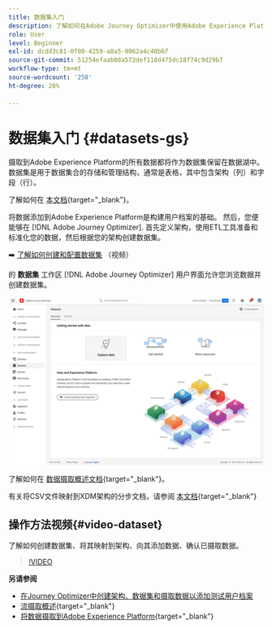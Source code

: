 ```yaml
---
title: 数据集入门
description: 了解如何在Adobe Journey Optimizer中使用Adobe Experience Platform数据集
role: User
level: Beginner
exl-id: dcdd3c81-0f00-4259-a8a5-9062a4c40b6f
source-git-commit: 51254efaab08a572def118d475dc18f74c9d29b7
workflow-type: tm+mt
source-wordcount: '258'
ht-degree: 26%

---
```


# 数据集入门 {#datasets-gs}

摄取到Adobe Experience Platform的所有数据都将作为数据集保留在数据湖中。 数据集是用于数据集合的存储和管理结构，通常是表格，其中包含架构（列）和字段（行）。

了解如何在 [本文档](https://experienceleague.adobe.com/docs/experience-platform/catalog/datasets/overview.html){target=&quot;_blank&quot;}。

将数据添加到Adobe Experience Platform是构建用户档案的基础。 然后，您便能够在 [!DNL Adobe Journey Optimizer]. 首先定义架构，使用ETL工具准备和标准化您的数据，然后根据您的架构创建数据集。

➡️ [了解如何创建和配置数据集](#video-dataset) （视频）

的 **数据集** 工作区 [!DNL Adobe Journey Optimizer] 用户界面允许您浏览数据并创建数据集。

![](../assets/datasets-home.png)

了解如何在 [数据摄取概述文档](https://experienceleague.adobe.com/docs/experience-platform/ingestion/home.html?lang=zh-Hans){target=&quot;_blank&quot;}。

有关将CSV文件映射到XDM架构的分步文档，请参阅 [本文档](https://experienceleague.adobe.com/docs/experience-platform/ingestion/tutorials/map-a-csv-file.html?lang=zh-Hans){target=&quot;_blank&quot;}


## 操作方法视频{#video-dataset}

了解如何创建数据集、将其映射到架构、向其添加数据、确认已摄取数据。

>[!VIDEO](https://video.tv.adobe.com/v/334293?quality=12)

**另请参阅**

* [在Journey Optimizer中创建架构、数据集和摄取数据以添加测试用户档案](../building-journeys/creating-test-profiles.md)
* [流摄取概述](https://experienceleague.adobe.com/docs/experience-platform/ingestion/streaming/overview.html?lang=zh-Hans){target=&quot;_blank&quot;}
* [将数据摄取到Adobe Experience Platform](https://experienceleague.adobe.com/docs/experience-platform/ingestion/tutorials/ingest-batch-data.html){target=&quot;_blank&quot;}
